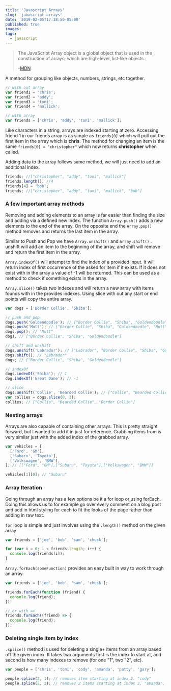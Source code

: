 ```yaml
---
title: 'Javascript Arrays'
slug: 'javascript-arrays'
date: '2019-02-05T17:18:50-05:00'
published: true
images:
tags:
  - javascript
---
```


> The JavaScript Array object is a global object that is used in the construction of arrays; which are high-level, list-like objects.
>
> -[MDN](https://developer.mozilla.org/en-US/docs/Web/JavaScript/Reference/Global_Objects/Array)

A method for grouping like objects, numbers, strings, etc together.

```javascript
// with out array
var friend1 = 'chris';
var friend2 = 'addy';
var friend3 = 'toni';
var friend4 = 'mallick';

// with array
var friends = ['chris', 'addy', 'toni', 'mallick'];
```

Like characters in a string, arrays are indexed starting at zero. Accessing friend 1 in our friends array is as simple as `friends[0]` which will pull out the first item in the array which is **chris**. The method for changing an item is the same `friends[0] = "christopher"` which now returns **christopher** when called.

Adding data to the array follows same method, we will just need to add an additional index.

```javascript
friends; //["christopher", "addy", "toni", "mallick"]
friends.length(); //4
friends[4] = 'bob';
friends; //["christopher", "addy", "toni", "mallick", "bob"]
```

### A few important array methods

Removing and adding elements to an array is far easier than finding the size and adding via a defined new index. The function `Array.push()` adds a new elements to the end of the array. On the opposite end the `Array.pop()` method removes and returns the last item in the array.

Similar to Push and Pop we have `Array.unshift()` and `Array.shift()` . unshift will add an item to the beginning of the array, and shift will remove and return the first item in the array.

`Array.indexOf()` will attempt to find the index of a provided input. It will return index of first occurrence of the asked for item if it exists. If it does not exist with in the array a value of -1 will be returned. This can be used as a method to check if something exists in the array.

`Array.slice()` takes two indexes and will return a new array with items founds with in the provides indexes. Using slice with out any start or end points will copy the entire array.

```javascript
var dogs = ['Border Collie', 'Shiba'];

// push and pop
dogs.push('Goldendoodle'); // ["Border Collie", "Shiba", "Goldendoodle"]
dogs.push('Mutt'); // ["Border Collie", "Shiba", "Goldendoodle", "Mutt"]
dogs.pop(); // "Mutt"
dogs; // ["Border Collie", "Shiba", "Goldendoodle"]

// shift and unshift
dogs.unshift('Labrador'); // ["Labrador", "Border Collie", "Shiba", "Goldendoodle"]
dogs.shift(); // "Labrador"
dogs; // ["Border Collie", "Shiba", "Goldendoodle"]

// indexOf
dogs.indexOf('Shiba'); // 1
dog.indexOf('Great Dane'); // -1

// slice
dogs.unshift('Collie', 'Bearded Collie'); // ["Collie", "Bearded Collie" "Border Collie", "Shiba", "Goldendoodle"]
var collies = dogs.slice(0, 3);
collies; // ["Collie", "Bearded Collie", "Border Collie"]
```

### Nesting arrays

Arrays are also capable of containing other arrays. This is pretty straight forward, but I wanted to add it in just for reference. Grabbing items from is very similar just with the added index of the grabbed array.

```javascript
var vehicles = [
  ['Ford', 'GM'],
  ['Subaru', 'Toyota'],
  ['Volkswagen', 'BMW'],
]; // [["Ford", "GM"],["Subaru", "Toyota"],["Volkswagen", "BMW"]]

vehicles[1][0]; // "Subaru"
```

### Array Iteration

Going through an array has a few options be it a for loop or using forEach. Doing this allows us to for example go over every comment on a blog post and add in html styling for each to fit the looks of the page rather than adding in raw text.

`for` loop is simple and just involves using the `.length()` method on the given array

```javascript
var friends = ['joe', 'bob', 'sam', 'chuck'];

for (var i = 0; i < friends.length; i++) {
  console.log(friends[i]);
}
```

`Array.forEach(someFunction)` provides an easy built in way to work through an array.

```javascript
var friends = ['joe', 'bob', 'sam', 'chuck'];

friends.forEach(function (friend) {
  console.log(friend);
});

// or with =>
friends.forEach((friend) => {
  console.log(friend);
});
```

### Deleting single item by index

`.splice()` method is used for deleting a single+ items from an array based off the given index. It takes two arguments first is the index to start at, and second is how many indexes to remove (for one "1", two "2", etc).

```javascript
var people = ['chris', 'toni', 'cody', 'amanda', 'patty', 'gary'];

people.splice(2, 1); // removes item starting at index 2. "cody"
people.splice(2, 2); // removes 2 items starting at index 2. "amanda", "patty".
```
